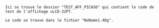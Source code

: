 


    Ici se trouve le dossier "TEST_AFF_PICASO" qui contient le code de test de l'affichage uLCD-32PT.

    Le code se trouve dans le fichier "NoName1.4Dg".
